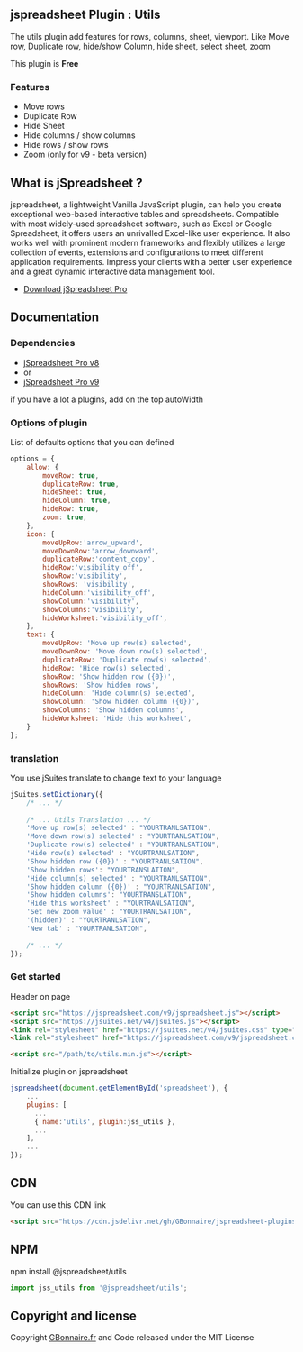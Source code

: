 ## jspreadsheet Plugin : Utils

The utils plugin add features for rows, columns, sheet, viewport. Like Move row, Duplicate row, hide/show Column, hide sheet, select sheet, zoom 

This plugin is **Free**


### Features

- Move rows
- Duplicate Row
- Hide Sheet
- Hide columns / show columns
- Hide rows / show rows
- Zoom (only for v9 - beta version)


## What is jSpreadsheet ?

jspreadsheet, a lightweight Vanilla JavaScript plugin, can help you create exceptional web-based interactive tables and spreadsheets. Compatible with most widely-used spreadsheet software, such as Excel or Google Spreadsheet, it offers users an unrivalled Excel-like user experience. It also works well with prominent modern frameworks and flexibly utilizes a large collection of events, extensions and configurations to meet different application requirements. Impress your clients with a better user experience and a great dynamic interactive data management tool.

- [Download jSpreadsheet Pro](https://www.jspreadsheet.com) 

## Documentation

### Dependencies

- [jSpreadsheet Pro v8](https://www.jspreadsheet.com/v8) 
-   or
- [jSpreadsheet Pro v9](https://www.jspreadsheet.com/v9)

if you have a lot a plugins, add on the top autoWidth

### Options of plugin
List of defaults options that you can defined 
```javascript
options = {
    allow: {
        moveRow: true,
        duplicateRow: true,
        hideSheet: true,
        hideColumn: true,
        hideRow: true,
        zoom: true,
    },
    icon: {
        moveUpRow:'arrow_upward',
        moveDownRow:'arrow_downward',
        duplicateRow:'content_copy',
        hideRow:'visibility_off',
        showRow:'visibility',
        showRows: 'visibility',
        hideColumn:'visibility_off',
        showColumn:'visibility',
        showColumns:'visibility',
        hideWorksheet:'visibility_off',
    },
    text: {
        moveUpRow: 'Move up row(s) selected',
        moveDownRow: 'Move down row(s) selected',
        duplicateRow: 'Duplicate row(s) selected',
        hideRow: 'Hide row(s) selected',
        showRow: 'Show hidden row ({0})',
        showRows: 'Show hidden rows',
        hideColumn: 'Hide column(s) selected',
        showColumn: 'Show hidden column ({0})',
        showColumns: 'Show hidden columns',
        hideWorksheet: 'Hide this worksheet',
    }
};
```

### translation
You use jSuites translate to change text to your language
```javascript
jSuites.setDictionary({
    /* ... */
    
    /* ... Utils Translation ... */
    'Move up row(s) selected' : "YOURTRANLSATION",
    'Move down row(s) selected' : "YOURTRANLSATION",
    'Duplicate row(s) selected' : "YOURTRANLSATION",
    'Hide row(s) selected' : "YOURTRANLSATION",
    'Show hidden row ({0})' : "YOURTRANLSATION",
    'Show hidden rows': "YOURTRANSLATION",
    'Hide column(s) selected' : "YOURTRANLSATION",
    'Show hidden column ({0})' : "YOURTRANLSATION",
    'Show hidden columns': "YOURTRANSLATION",
    'Hide this worksheet' : "YOURTRANLSATION",
    'Set new zoom value' : "YOURTRANLSATION",
    '(hidden)' : "YOURTRANLSATION",
    'New tab' : "YOURTRANLSATION",
    
    /* ... */
});
```

### Get started

Header on page
```HTML
<script src="https://jspreadsheet.com/v9/jspreadsheet.js"></script>
<script src="https://jsuites.net/v4/jsuites.js"></script>
<link rel="stylesheet" href="https://jsuites.net/v4/jsuites.css" type="text/css" />
<link rel="stylesheet" href="https://jspreadsheet.com/v9/jspreadsheet.css" type="text/css" />

<script src="/path/to/utils.min.js"></script>
```

Initialize plugin on jspreadsheet
```JavaScript
jspreadsheet(document.getElementById('spreadsheet'), {
	...
	plugins: [
      ...
      { name:'utils', plugin:jss_utils },
      ...  
    ],
    ...
});
```


## CDN

You can use this CDN link

```HTML
<script src="https://cdn.jsdelivr.net/gh/GBonnaire/jspreadsheet-plugins-and-editors@latest/plugins/JSSV8/dist/utils.min.js"></script>
```

## NPM
npm install @jspreadsheet/utils
```javascript
import jss_utils from '@jspreadsheet/utils';
```

## Copyright and license

Copyright [GBonnaire.fr](https://www.gbonnaire.fr) and Code released under the MIT License
